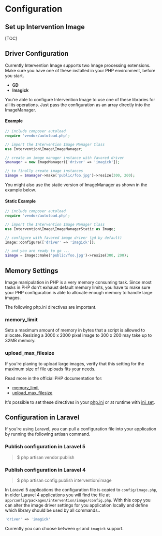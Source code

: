 # Configuration
## Set up Intervention Image

[TOC]

## Driver Configuration

Currently Intervention Image supports two Image processing extensions. Make sure you have one of these installed in your PHP environment, before you start.

- **GD**
- **Imagick**

You're able to configure Intervention Image to use one of these libraries for all its operations. Just pass the configuration as an array directly into the ImageManager.

#### Example

```php
// include composer autoload
require 'vendor/autoload.php';

// import the Intervention Image Manager Class
use Intervention\Image\ImageManager;

// create an image manager instance with favored driver
$manager = new ImageManager(['driver' => 'imagick']);

// to finally create image instances
$image = $manager->make('public/foo.jpg')->resize(300, 200);
```

You might also use the static version of ImageManager as shown in the example below.

#### Static Example

```php
// include composer autoload
require 'vendor/autoload.php';

// import the Intervention Image Manager Class
use Intervention\Image\ImageManagerStatic as Image;

// configure with favored image driver (gd by default)
Image::configure(['driver' => 'imagick']);

// and you are ready to go ...
$image = Image::make('public/foo.jpg')->resize(300, 200);
```

## Memory Settings

Image manipulation in PHP is a very memory consuming task. Since most tasks in PHP don't exhaust default memory limits, you have to make sure your PHP configuration is able to allocate enough memory to handle large images.

The following php.ini directives are important.

### memory_limit

Sets a maximum amount of memory in bytes that a script is allowed to allocate. Resizing a 3000 x 2000 pixel image to 300 x 200 may take up to 32MB memory.

### upload_max_filesize

If you're planing to upload large images, verify that this setting for the maximum size of file uploads fits your needs.

Read more in the official PHP documentation for:

* [memory_limit](http://www.php.net/manual/en/ini.core.php#ini.memory-limit)
* [upload_max_filesize](http://www.php.net/manual/en/ini.core.php#ini.upload-max-filesize)

It's possible to set these directives in your [php.ini](http://www.php.net/manual/en/ini.core.php) or at runtime with [ini_set](http://www.php.net/manual/en/function.ini-set.php).



## Configuration in Laravel

If you're using Laravel, you can pull a configuration file into your application by running the following artisan command.

### Publish configuration in Laravel 5

> $ php artisan vendor:publish

### Publish configuration in Laravel 4

> $ php artisan config:publish intervention/image

In Laravel 5 applications the configuration file is copied to ```config/image.php```, in older Laravel 4 applications you will find the file at ```app/config/packages/intervention/image/config.php```. With this copy you can alter the image driver settings for you application locally and define which library should be used by all commands..

```php
'driver' => 'imagick'
```

Currently you can choose between `gd` and `imagick` support.
